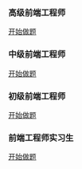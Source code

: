 ### 高级前端工程师   
[开始做题](http://www.gtalent.cn/exam/interview?token=76f1af731aa16cfd9addb763891fb73e)
	
### 中级前端工程师	
[开始做题](http://www.gtalent.cn/exam/interview?token=05fc891d3a7b4f3a89520d6b789da38b)

### 初级前端工程师
[开始做题](http://www.gtalent.cn/exam/interview?token=77be195b15052213bd1452130fbd7b64)

### 前端工程师实习生
[开始做题](http://www.gtalent.cn/exam/interview?token=e0a66129f7665f61d1d8bf17bcc5ccb5)

